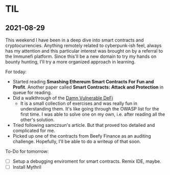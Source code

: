 # TIL

## 2021-08-29

This weekend I have been in a deep dive into smart contracts and cryptocurrencies. Anything remotely related to cyberpunk-ish feel, always has my attention and this particular interest was brought on by a referral to the Immunefi platform. Since this'll be a new domain to try my hands on bounty hunting, I'll try a more organized approach in learning.

For today:

- Started reading **Smashing Ethereum Smart Contracts For Fun and Profit**. Another paper called **Smart Contracts: Attack and Protection** in queue for reading. 
- Did a walkthrough of the [Damn Vulnerable DeFi](https://www.damnvulnerabledefi.xyz/)
	- It is a small collection of exercises and was really fun in understanding them. It's like going through the OWASP list for the first time. I was able to solve one on my own, i.e. after reading all the other's solution.
- Tried following samczsun's article. But that proved too detailed and complicated for me. 
- Picked up one of the contracts from Beefy Finance as an auditing challenge. Hopefully, I'll be able to do a writeup of that soon.

To-Do for tomorrow:

- [ ] Setup a debugging enviroment for smart contracts. Remix IDE, maybe.
- [ ] Install Mythril